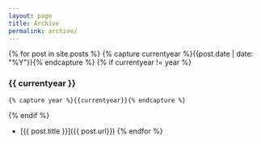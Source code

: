 ```yaml
---
layout: page
title: Archive
permalink: archive/
---
```


{% for post in site.posts %}
	{% capture currentyear %}{{post.date | date: "%Y"}}{% endcapture %}
{% if currentyear != year %}
### {{ currentyear }}
    {% capture year %}{{currentyear}}{% endcapture %} 
  {% endif %}
  * [{{ post.title }}]({{ post.url}})
{% endfor %}